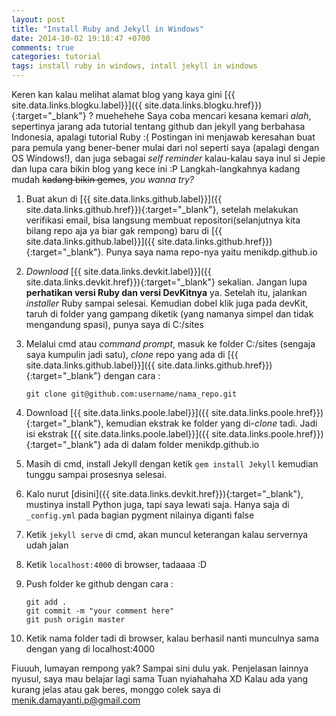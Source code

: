 ```yaml
---
layout: post
title: "Install Ruby and Jekyll in Windows"
date: 2014-10-02 19:18:47 +0700
comments: true
categories: tutorial
tags: install ruby in windows, intall jekyll in windows
---
```


Keren kan kalau melihat alamat blog yang kaya gini [{{ site.data.links.blogku.label}}]({{ site.data.links.blogku.href}}){:target="_blank"} ? muehehehe Saya coba mencari kesana kemari *alah*, sepertinya jarang ada tutorial tentang github dan jekyll yang berbahasa Indonesia, apalagi tutorial Ruby :( Postingan ini menjawab keresahan buat para pemula yang bener-bener mulai dari nol seperti saya (apalagi dengan OS Windows!), dan juga sebagai *self reminder* kalau-kalau saya inul si Jepie dan lupa cara bikin blog yang kece ini :P Langkah-langkahnya kadang mudah <del>kadang bikin gemes</del>, *you wanna try?*

1. Buat akun di [{{ site.data.links.github.label}}]({{ site.data.links.github.href}}){:target="_blank"}, setelah melakukan verifikasi email, bisa langsung membuat repositori(selanjutnya kita bilang repo aja ya biar gak rempong) baru di [{{ site.data.links.github.label}}]({{ site.data.links.github.href}}){:target="_blank"}. Punya saya nama repo-nya yaitu menikdp.github.io

2. *Download* [{{ site.data.links.devkit.label}}]({{ site.data.links.devkit.href}}){:target="_blank"} sekalian. Jangan lupa <b>perhatikan versi Ruby dan versi DevKitnya</b> ya. Setelah itu, jalankan *installer* Ruby sampai selesai. Kemudian dobel klik juga pada devKit, taruh di folder yang gampang diketik (yang namanya simpel dan tidak mengandung spasi), punya saya di C:/sites

3. Melalui cmd atau *command prompt*, masuk ke folder C:/sites (sengaja saya kumpulin jadi satu), *clone* repo yang ada di [{{ site.data.links.github.label}}]({{ site.data.links.github.href}}){:target="_blank"} dengan cara : 

    <div class="highlight"><pre><code class="language-ruby" data-lang="ruby"><span class="nb">git clone git@github.com:username/nama_repo.git</span></code></pre></div>

4. Download [{{ site.data.links.poole.label}}]({{ site.data.links.poole.href}}){:target="_blank"}, kemudian ekstrak ke folder yang di-*clone* tadi. Jadi isi ekstrak [{{ site.data.links.poole.label}}]({{ site.data.links.poole.href}}){:target="_blank"} ada di dalam folder menikdp.github.io
 
5. Masih di cmd, install Jekyll dengan ketik `gem install Jekyll` kemudian tunggu sampai prosesnya selesai. 

6. Kalo nurut [disini]({{ site.data.links.devkit.href}}){:target="_blank"}, mustinya install Python juga, tapi saya lewati saja. Hanya saja di `_config.yml` pada bagian pygment nilainya diganti false

7. Ketik `jekyll serve` di cmd, akan muncul keterangan kalau servernya udah jalan

8. Ketik `localhost:4000` di browser, tadaaaa :D

9. Push folder ke github dengan cara :
   
   <div class="highlight"><pre><code class="language-ruby" data-lang="ruby"><span class="nb">git add .<br>git commit -m "your comment here"<br>git push origin master
   </span></code></pre></div>

10. Ketik nama folder tadi di browser, kalau berhasil nanti munculnya sama dengan yang di localhost:4000


Fiuuuh, lumayan rempong yak? Sampai sini dulu yak. Penjelasan lainnya nyusul, saya mau belajar lagi sama Tuan nyiahahaha XD Kalau ada yang kurang jelas atau gak beres, monggo colek saya di menik.damayanti.p@gmail.com
